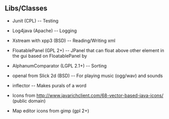 Libs/Classes
------------
* Junit (CPL)                    -- Testing 
* Log4java (Apache)              -- Logging 
* Xstream with xpp3 (BSD)        -- Reading/Writing xml
* FloatablePanel (GPL 2+)        -- JPanel that can float above other element in the gui
                                    based on FloatablePanel by 
* AlphanumComparator (LGPL 2.1+) -- Sorting                                 
                                                                      
* openal from Slick 2d (BSD)     -- For playing music (ogg/wav) and sounds 

* inflector                      -- Makes purals of a word

* Icons from http://www.javarichclient.com/68-vector-based-java-icons/ (public domain)

* Map editor icons from gimp (gpl 2+)
